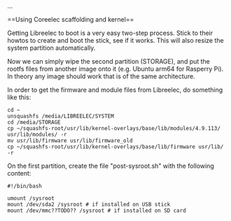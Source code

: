 
...

==Using Coreelec scaffolding and kernel==

Getting Libreelec to boot is a very easy two-step process. Stick to their howtos to create and boot the stick, see if it works. This will also resize the system partition automatically.

Now we can simply wipe the second partition (STORAGE), and put the rootfs files from another image onto it (e.g. Ubuntu arm64 for Rasperry Pi). In theory any image should work that is of the same architecture.

In order to get the firmware and module files from Libreelec, do something like this:

```
cd ~
unsquashfs /media/LIBREELEC/SYSTEM
cd /media/STORAGE
cp ~/squashfs-root/usr/lib/kernel-overlays/base/lib/modules/4.9.113/ usr/lib/modules/ -r
mv usr/lib/firmware usr/lib/firmware_old
cp ~/squashfs-root/usr/lib/kernel-overlays/base/lib/firmware usr/lib/ -r
```

On the first partition, create the file "post-sysroot.sh" with the following content:

```
#!/bin/bash

umount /sysroot
mount /dev/sda2 /sysroot # if installed on USB stick
mount /dev/mmc??TODO?? /sysroot # if installed on SD card
```
